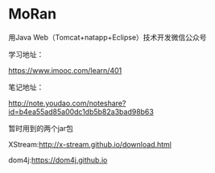# MoRan
用Java Web（Tomcat+natapp+Eclipse）技术开发微信公众号

学习地址：

https://www.imooc.com/learn/401

笔记地址：

http://note.youdao.com/noteshare?id=b4ea55ad85a00dc1db5b82a3bad98b63


暂时用到的两个jar包

XStream:http://x-stream.github.io/download.html

dom4j:https://dom4j.github.io
